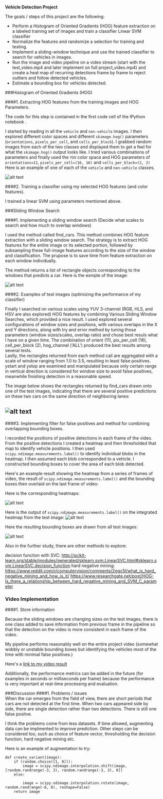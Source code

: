 **Vehicle Detection Project**

The goals / steps of this project are the following:

* Perform a Histogram of Oriented Gradients (HOG) feature extraction on a labeled training set of images and train a classifier Linear SVM classifier
* Normalize the features and randomize a selection for training and testing.
* Implement a sliding-window technique and use the trained classifier to search for vehicles in images.
* Run the image and video pipeline on a video stream (start with the test_video.mp4 and later implement on full project_video.mp4) and create a heat map of recurring detections frame by frame to reject outliers and follow detected vehicles.
* Estimate a bounding box for vehicles detected.

###Histogram of Oriented Gradients (HOG)

####1. Extracting HOG features from the training images and HOG Parameters.

The code for this step is contained in the first code cell of the IPython notebook .  

I started by reading in all the `vehicle` and `non-vehicle` images.  I then explored different color spaces and different `skimage.hog()` parameters (`orientations`, `pixels_per_cell`, and `cells_per_block`).  I grabbed random images from each of the two classes and displayed them to get a feel for what the `skimage.hog()` output looks like.
I tried various combinations of parameters and finally used the `YUV` color space and HOG parameters of `orientations=11`, `pixels_per_cell=(16, 16)` and `cells_per_block=(2, 2)`
Here is an example of one of each of the `vehicle` and `non-vehicle` classes. 

![alt text](output_images/image1.png)

####2. Training a classifier using my selected HOG features (and color features).

I trained a linear SVM using parameters mentioned above.

###Sliding Window Search

####1. Implementing a sliding window search (Decide what scales to search and how much to overlap windows)

I used the method called find_cars. This method combines HOG feature extraction with a sliding window search. The strategy is to extract HOG features for the entire image or its selected portion, followed by subsampling these full-image features according to the size of the window and classification. The prupose is to save time from feature extraction on each window individually. 

The method returns a list of rectangle objects corresponding to the windows that predicts a car. Here is the exmple of the image:  

![alt text](output_images/image2.png)

####2. Examples of test images (optimizing the performance of my classifier)

Finally I searched on various scales using YUV 3-channel (RGB, HLS, and HSV are also explored) HOG features by combining Various Sliding Window Searches, which provided a nice result.  I used explored several configurations of window sizes and positions, with various overlaps in the X and Y directions, along with try and error method by tuning those parameters (window sizes/scales, overlap ratio) and chose best resuls what I have on a given time.  The combination of orient (11), pix_per_cell (16), cell_per_block (2), hog_channel ('ALL') produced the best results among several tests.  
Lastly, the rectangles returned from each method call are aggregated with a scale of window ranging from 1.0 to 3.5, resulting in least false positives. ystart and ystop are examined and manipulated because only certain range in vertical direction is considered for window size to avoid false positives, meanwhile finishing detection in a reasonable speed. 

The image below shows the rectangles returned by find_cars drawn onto one of the test images, indicating that there are several positive predictions on these two cars on the same direction of neighboring lanes:

![alt text](output_images/image3.png)
---

####3. Implementing filter for false positives and method for combining overlapping bounding boxes.

I recorded the positions of positive detections in each frame of the video.  From the positive detections I created a heatmap and then thresholded that map to identify vehicle positions.  I then used `scipy.ndimage.measurements.label()` to identify individual blobs in the heatmap.  I then assumed each blob corresponded to a vehicle.  I constructed bounding boxes to cover the area of each blob detected.  

Here's an example result showing the heatmap from a series of frames of video, the result of `scipy.ndimage.measurements.label()` and the bounding boxes then overlaid on the last frame of video:

Here is the corresponding heatmaps:

![alt text](output_images/image4.png)

Here is the output of `scipy.ndimage.measurements.label()` on the integrated heatmap from the test image:
![alt text](output_images/image5.png)

Here the resulting bounding boxes are drawn from all test images:

![alt text](output_images/image7.png)

Also in the further study, there are other methods to explore:

decision function with SVC:
http://scikit-learn.org/stable/modules/generated/sklearn.svm.LinearSVC.html#sklearn.svm.LinearSVC.decision_function
hard negative mining:
https://www.reddit.com/r/computervision/comments/2ggc5l/what_is_hard_negative_mining_and_how_is_it/
https://www.researchgate.net/post/HOG-Is_there_a_relationship_between_hard_negative_mining_and_SVM_C_parameter

### Video Implementation

####1. Store information

Because the sliding windows are changing sizes on the test images, there is one class added to save information from previous frame in the pipeline so that the detection on the video is more consistent in each frame of the video.

My pipeline performs reasonably well on the entire project video (somewhat wobbly or unstable bounding boxes but identifying the vehicles most of the time with minimal false positives.)

Here's a [link to my video result](./project_video.mp4)

Additionally, the performance metrics can be added in the future (for examples in seconds or milliseconds per frame) because the performance is very important at real-time processing and evaluation. 

###Discussion
####1. Problems / issues  
When the car emerges from the field of view, there are short periods that cars are not detected at the first time. When two cars appeared side by side, there are single detection rather than two detections. There is still one false positve.

I think the problems come from less datasets. If time allowed, augmenting data can be implmented to improve prediction. Other steps can be considered too, such as choice of feature vector, thresholding the decision function, hard negative mining etc. 

Here is an example of augmentation to try:
```
def create_variant(image):
    if (random.choice([1, 0])):
        image = scipy.ndimage.interpolation.shift(image, [random.randrange(-3, 3), random.randrange(-3, 3), 0])
    else:

        image = scipy.ndimage.interpolation.rotate(image, random.randrange(-8, 8), reshape=False)
    return image
```
 


